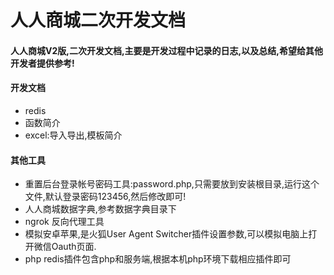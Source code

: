 # 人人商城二次开发文档
#### 人人商城V2版,二次开发文档,主要是开发过程中记录的日志,以及总结,希望给其他开发者提供参考!
#### 开发文档
- redis
- 函数简介
- excel:导入导出,模板简介


#### 其他工具

- 重置后台登录帐号密码工具:password.php,只需要放到安装根目录,运行这个文件,默认登录密码123456,然后修改即可!
- 人人商城数据字典,参考数据字典目录下
- ngrok 反向代理工具
- 模拟安卓苹果,是火狐User Agent Switcher插件设置参数,可以模拟电脑上打开微信Oauth页面.
- php redis插件包含php和服务端,根据本机php环境下载相应插件即可